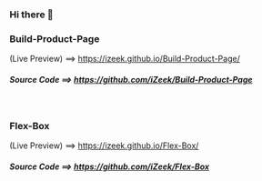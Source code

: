 ### Hi there 👋


### Build-Product-Page
(Live Preview) ==> https://izeek.github.io/Build-Product-Page/
##### Source Code ==> https://github.com/iZeek/Build-Product-Page
<br>

### Flex-Box
(Live Preview) ==> https://izeek.github.io/Flex-Box/
##### Source Code ==> https://github.com/iZeek/Flex-Box








<!--
**iZeek/iZeek** is a ✨ _special_ ✨ repository because its `README.md` (this file) appears on your GitHub profile.

Here are some ideas to get you started:

- 🔭 I’m currently working on ...
- 🌱 I’m currently learning ...
- 👯 I’m looking to collaborate on ...
- 🤔 I’m looking for help with ...
- 💬 Ask me about ...
- 📫 How to reach me: ...
- 😄 Pronouns: ...
- ⚡ Fun fact: ...
-->
